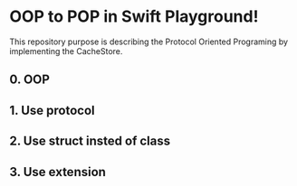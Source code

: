 # OOP to POP in Swift Playground!

This repository purpose is describing the Protocol Oriented Programing by implementing the CacheStore.


## 0. OOP

## 1. Use protocol

## 2. Use struct insted of class

## 3. Use extension